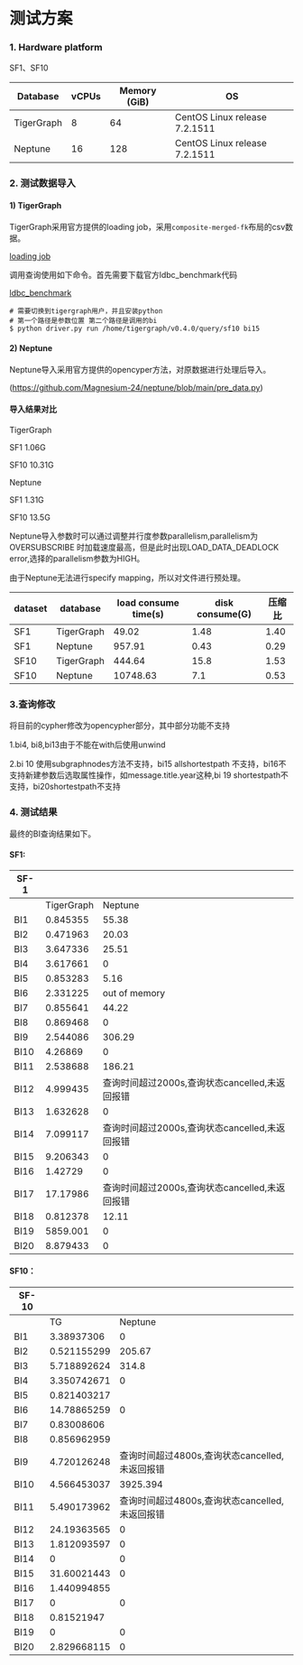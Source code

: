 # 测试方案



### 1. Hardware platform  

SF1、SF10

| Database   | vCPUs | Memory (GiB) | OS                            |
| ---------- | ----- | ------------ | ----------------------------- |
| TigerGraph | 8     | 64           | CentOS Linux release 7.2.1511 |
| Neptune    | 16    | 128          | CentOS Linux release 7.2.1511 |






### 2. 测试数据导入

#### 1) TigerGraph

TigerGraph采用官方提供的loading job，采用`composite-merged-fk`布局的csv数据。

[loading job](https://github.com/tigergraph/ecosys/tree/ldbc/ldbc_benchmark/tigergraph/v0.4.0)

调用查询使用如下命令。首先需要下载官方ldbc_benchmark代码

[ldbc_benchmark](https://github.com/tigergraph/ecosys/tree/ldbc/ldbc_benchmark/tigergraph/v0.4.0)

```shell
# 需要切换到tigergraph用户，并且安装python
# 第一个路径是参数位置 第二个路径是调用的bi
$ python driver.py run /home/tigergraph/v0.4.0/query/sf10 bi15
```



#### 2) Neptune

Neptune导入采用官方提供的opencyper方法，对原数据进行处理后导入。

(https://github.com/Magnesium-24/neptune/blob/main/pre_data.py)





#### 导入结果对比

TigerGraph

SF1 1.06G

SF10  10.31G

Neptune

SF1 1.31G

SF10 13.5G

Neptune导入参数时可以通过调整并行度参数parallelism,parallelism为OVERSUBSCRIBE 时加载速度最高，但是此时出现LOAD_DATA_DEADLOCK error,选择的parallelism参数为HIGH。

由于Neptune无法进行specify mapping，所以对文件进行预处理。


| dataset | database   | load consume time(s) | disk consume(G) | 压缩比 |
| ------- | ---------- | -------------------- | --------------- | ------ |
| SF1     | TigerGraph | 49.02                | 1.48            | 1.40   |
| SF1     | Neptune    | 957.91               | 0.43            | 0.29   |
| SF10    | TigerGraph | 444.64               | 15.8            | 1.53   |
| SF10    | Neptune    | 10748.63             | 7.1             | 0.53   |



### 3.查询修改
将目前的cypher修改为opencypher部分，其中部分功能不支持

1.bi4, bi8,bi13由于不能在with后使用unwind

2.bi 10 使用subgraphnodes方法不支持，bi15 allshortestpath 不支持，bi16不支持新建参数后选取属性操作，如message.title.year这种,bi 19 shortestpath不支持，bi20shortestpath不支持


### 4. 测试结果

最终的BI查询结果如下。

#### SF1:



| SF-1 |            |          | 
| ---- | ---------- | -------- | 
|      | TigerGraph | Neptune  | 
| BI1  | 0.845355   | 55.38    | 
| BI2  | 0.471963   | 20.03    | 
| BI3  | 3.647336   | 25.51    | 
| BI4  | 3.617661   | 0        | 
| BI5  | 0.853283   | 5.16     | 
| BI6  | 2.331225   | out of memory  | 
| BI7  | 0.855641   | 44.22   | 
| BI8  | 0.869468   | 0   | 
| BI9  | 2.544086   | 306.29       | 
| BI10 | 4.26869    | 0   | 
| BI11 | 2.538688   | 186.21   | 
| BI12 | 4.999435   | 查询时间超过2000s,查询状态cancelled,未返回报错 | 
| BI13 | 1.632628   | 0        | 
| BI14 | 7.099117   | 查询时间超过2000s,查询状态cancelled,未返回报错 | 
| BI15 | 9.206343   | 0        | 
| BI16 | 1.42729    | 0    | 
| BI17 | 17.17986   | 查询时间超过2000s,查询状态cancelled,未返回报错  | 
| BI18 | 0.812378   | 12.11   | 
| BI19 | 5859.001   | 0        | 
| BI20 | 8.879433   | 0        | 



#### SF10：

| SF-10 |             |          | 
| ----- | ----------- | -------- |
|       | TG          | Neptune    |
| BI1   | 3.38937306  | 0        |
| BI2   | 0.521155299 |205.67  |
| BI3   | 5.718892624 |314.8   |
| BI4   | 3.350742671 | 0        |
| BI5   | 0.821403217 |   |
| BI6   | 14.78865259 | 0        |
| BI7   | 0.83008606  | |
| BI8   | 0.856962959 |  |
| BI9   | 4.720126248 | 查询时间超过4800s,查询状态cancelled,未返回报错        | 
| BI10  | 4.566453037 | 3925.394 | 
| BI11  | 5.490173962 | 查询时间超过4800s,查询状态cancelled,未返回报错 | 
| BI12  | 24.19363565 | 0        | 
| BI13  | 1.812093597 | 0        |
| BI14  | 0           | 0        |
| BI15  | 31.60021443 | 0        |
| BI16  | 1.440994855 |    |
| BI17  | 0           | 0        |
| BI18  | 0.81521947  |   |
| BI19  | 0           | 0        | 
| BI20  | 2.829668115 | 0        | 


